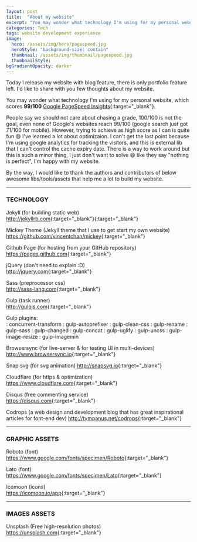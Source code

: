 ```yaml
---
layout: post
title:  "About my website"
excerpt: "You may wonder what technology I'm using for my personal website, which scores 99/100 Google pagespeed"
categories: Tech
tags: website development experience
image:
  hero: /assets/img/hero/pagespeed.jpg
  heroStyle: "background-size: contain"
  thumbnail: /assets/img/thumbnail/pagespeed.jpg
  thumbnailStyle:
bgGradientOpacity: darker
---
```


Today I release my website with blog feature, there is only portfolio feature left. I'd like to share with you few thoughts about my website.

You may wonder what technology I'm using for my personal website, which scores **99/100** [Google PageSpeed Insights](https://developers.google.com/speed/pagespeed/insights/?url=https%3A%2F%2Fleetrunghoo.com "test result"){:target="_blank"}. 

People say we should not care about chasing a grade, 100/100 is not the goal, even none of Google's websites reach 99/100 (google search just got 71/100 for mobile). However, trying to achieve as high score as I can is quite fun :smile: I've learned a lot about optimizaion. I can't get the last point because I'm using google analytics for tracking the visitors, and this is external lib that I can't control the cache expiry date. There is a way to work around but this is such a minor thing, I just don't want to solve :laughing: like they say "nothing is perfect", I'm happy with my website.

By the way, I would like to thank the authors and contributors of below awesome libs/tools/assets that help me a lot to build my website.

---

### TECHNOLOGY

Jekyll (for building static web)    
<http://jekyllrb.com>{:target="_blank"}{:target="_blank"}

Mickey Theme (Jekyll theme that I use to get start my own website)  
<https://github.com/vincentchan/mickey>{:target="_blank"}

Github Page (for hosting from your GitHub repository)  
<https://pages.github.com>{:target="_blank"}

jQuery (don't need to explain :D)  
<http://jquery.com>{:target="_blank"}

Sass (preprocessor css)  
<http://sass-lang.com>{:target="_blank"}

Gulp (task runner)  
<http://gulpjs.com>{:target="_blank"}

Gulp plugins:  
: concurrent-transform 
: gulp-autoprefixer 
: gulp-clean-css 
: gulp-rename
: gulp-sass
: gulp-changed
: gulp-concat
: gulp-uglify
: gulp-uncss
: gulp-image-resize
: gulp-imagemin

Browsersync (for live-server & for testing UI in multi-devices) 
<http://www.browsersync.io>{:target="_blank"}

Snap svg (for svg animation)
<http://snapsvg.io>{:target="_blank"}

Cloudflare (for https & optimization)  
<https://www.cloudflare.com>{:target="_blank"}

Disqus (free commenting service)  
<https://disqus.com>{:target="_blank"}

Codrops (a web design and development blog that has great inspirational articles for font-end dev)
<http://tympanus.net/codrops>{:target="_blank"}

---

### GRAPHIC ASSETS

Roboto (font)  
<https://www.google.com/fonts/specimen/Roboto>{:target="_blank"}

Lato (font)  
<https://www.google.com/fonts/specimen/Lato>{:target="_blank"}

Icomoon (icons)  
<https://icomoon.io/app>{:target="_blank"}

---

### IMAGES ASSETS

Unsplash (Free high-resolution photos)  
<https://unsplash.com>{:target="_blank"}